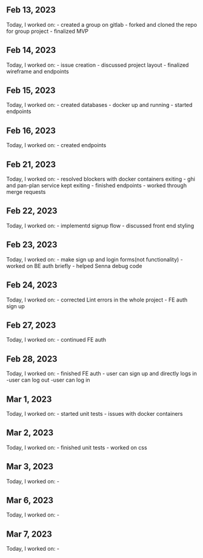 ## Feb 13, 2023

Today, I worked on:
    - created a group on gitlab
    - forked and cloned the repo for group project
    - finalized MVP
## Feb 14, 2023

Today, I worked on:
    - issue creation
    - discussed project layout
    - finalized wireframe and endpoints
## Feb 15, 2023

Today, I worked on:
    - created databases
    - docker up and running
    - started endpoints
## Feb 16, 2023

Today, I worked on:
    - created endpoints

## Feb 21, 2023

Today, I worked on:
    - resolved blockers with docker containers exiting
    - ghi and pan-plan service kept exiting
    - finished endpoints
    - worked through merge requests

## Feb 22, 2023

Today, I worked on:
    - implementd signup flow
    - discussed front end styling

## Feb 23, 2023

Today, I worked on:
    - make sign up and login forms(not functionality)
    - worked on BE auth briefly
    - helped Senna debug code

## Feb 24, 2023

Today, I worked on:
    - corrected Lint errors in the whole project
    - FE auth sign up

## Feb 27, 2023

Today, I worked on:
    - continued FE auth

## Feb 28, 2023

Today, I worked on:
    - finished FE auth
    - user can sign up and directly logs in
    -user can log out
    -user can log in

## Mar 1, 2023

Today, I worked on:
    - started unit tests
    - issues with docker containers

## Mar 2, 2023

Today, I worked on:
    - finished unit tests
    - worked on css

## Mar 3, 2023

Today, I worked on:
    -

## Mar 6, 2023

Today, I worked on:
    -

## Mar 7, 2023

Today, I worked on:
    -